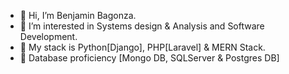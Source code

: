 - 👋 Hi, I’m Benjamin Bagonza.
- 👀 I’m interested in Systems design & Analysis and Software Development.
- 🌱 My stack is Python[Django], PHP[Laravel] & MERN Stack.
- 💞 Database proficiency [Mongo DB, SQLServer & Postgres DB]
